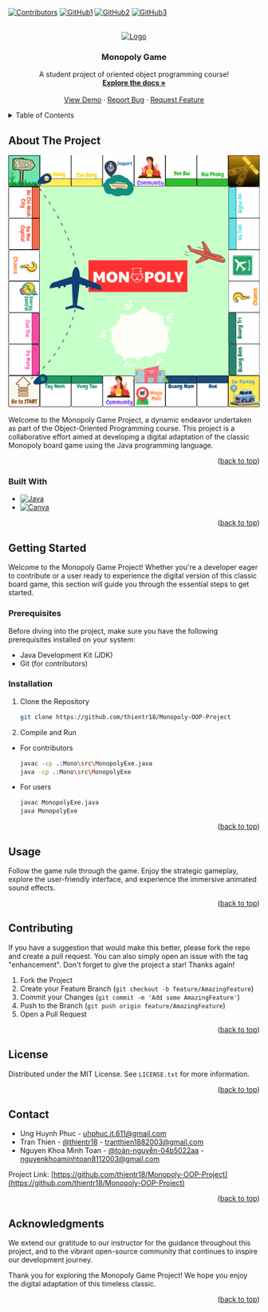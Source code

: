 <!-- Improved compatibility of back to top link: See: https://github.com/othneildrew/Best-README-Template/pull/73 -->
<a name="readme-top"></a>
<!--
*** Thanks for checking out the Best-README-Template. If you have a suggestion
*** that would make this better, please fork the repo and create a pull request
*** or simply open an issue with the tag "enhancement".
*** Don't forget to give the project a star!
*** Thanks again! Now go create something AMAZING! :D
-->



<!-- PROJECT SHIELDS -->
<!--
*** I'm using markdown "reference style" links for readability.
*** Reference links are enclosed in brackets [ ] instead of parentheses ( ).
*** See the bottom of this document for the declaration of the reference variables
*** for contributors-url, forks-url, etc. This is an optional, concise syntax you may use.
*** https://www.markdownguide.org/basic-syntax/#reference-style-links
-->
[![Contributors][contributors-shield]][contributors-url]
[![GitHub1][github1-shield]][github1-url]
[![GitHub2][github2-shield]][github2-url]
[![GitHub3][github3-shield]][github3-url]

<!-- PROJECT LOGO -->
<br />
<div align="center">
  <a href="https://hcmiu.edu.vn/">
    <img src="https://hcmiu.edu.vn/wp-content/uploads/2017/08/logo-vector-IU-01.png" alt="Logo" width="80" height="80">
  </a>

  <h3 align="center">Monopoly Game</h3>

  <p align="center">
    A student project of oriented object programming course!
    <br />
    <a href="https://github.com/thientr18/Monopoly-OOP-Project/issues"><strong>Explore the docs »</strong></a>
    <br />
    <br />
    <a href="https://github.com/thientr18/Monopoly-OOP-Project/issues">View Demo</a>
    ·
    <a href="https://github.com/thientr18/Monopoly-OOP-Project/issues">Report Bug</a>
    ·
    <a href="https://github.com/thientr18/Monopoly-OOP-Project/issues">Request Feature</a>
  </p>
</div>



<!-- TABLE OF CONTENTS -->
<details>
  <summary>Table of Contents</summary>
  <ol>
    <li>
      <a href="#about-the-project">About The Project</a>
      <ul>
        <li><a href="#built-with">Built With</a></li>
      </ul>
    </li>
    <li>
      <a href="#getting-started">Getting Started</a>
      <ul>
        <li><a href="#prerequisites">Prerequisites</a></li>
        <li><a href="#installation">Installation</a></li>
      </ul>
    </li>
    <li><a href="#usage">Usage</a></li>
    <li><a href="#contributing">Contributing</a></li>
    <li><a href="#license">License</a></li>
    <li><a href="#contact">Contact</a></li>
    <li><a href="#acknowledgments">Acknowledgments</a></li>
  </ol>
</details>



<!-- ABOUT THE PROJECT -->
## About The Project

<img src="Mono/media/Image/Monomoly_Board.png">

Welcome to the Monopoly Game Project, a dynamic endeavor undertaken as part of the Object-Oriented Programming course. This project is a collaborative effort aimed at developing a digital adaptation of the classic Monopoly board game using the Java programming language.

<p align="right">(<a href="#readme-top">back to top</a>)</p>



### Built With

* [![Java][Java-shield]][Java-url]
* [![Canva][Canva-shield]][Canva-url]

<p align="right">(<a href="#readme-top">back to top</a>)</p>



<!-- GETTING STARTED -->
## Getting Started

Welcome to the Monopoly Game Project! Whether you're a developer eager to contribute or a user ready to experience the digital version of this classic board game, this section will guide you through the essential steps to get started.

### Prerequisites

Before diving into the project, make sure you have the following prerequisites installed on your system:

* Java Development Kit (JDK)
* Git (for contributors)

### Installation

1. Clone the Repository
   ```sh
   git clone https://github.com/thientr18/Monopoly-OOP-Project

   ```
2. Compile and Run
* For contributors
   ```sh
   javac -cp .:Mono\src\MonopolyExe.java
   java -cp .:Mono\src\MonopolyExe

   ```
* For users
   ```sh
   javac MonopolyExe.java
   java MonopolyExe

   ```

<p align="right">(<a href="#readme-top">back to top</a>)</p>



<!-- USAGE EXAMPLES -->
## Usage

Follow the game rule through the game. Enjoy the strategic gameplay, explore the user-friendly interface, and experience the immersive animated sound effects.

<p align="right">(<a href="#readme-top">back to top</a>)</p>



<!-- CONTRIBUTING -->
## Contributing

If you have a suggestion that would make this better, please fork the repo and create a pull request. You can also simply open an issue with the tag "enhancement".
Don't forget to give the project a star! Thanks again!

1. Fork the Project
2. Create your Feature Branch (`git checkout -b feature/AmazingFeature`)
3. Commit your Changes (`git commit -m 'Add some AmazingFeature'`)
4. Push to the Branch (`git push origin feature/AmazingFeature`)
5. Open a Pull Request

<p align="right">(<a href="#readme-top">back to top</a>)</p>



<!-- LICENSE -->
## License

Distributed under the MIT License. See `LICENSE.txt` for more information.

<p align="right">(<a href="#readme-top">back to top</a>)</p>



<!-- CONTACT -->
## Contact

* Ung Huynh Phuc - uhphuc.it.611@gmail.com
* Tran Thien - [@thientr18](https://www.linkedin.com/in/thientr18/) - tranthien1882003@gmail.com
* Nguyen Khoa Minh Toan - [@toàn-nguyễn-04b5022aa](https://www.linkedin.com/in/to%C3%A0n-nguy%E1%BB%85n-04b5022aa/) - nguyenkhoaminhtoan8112003@gmail.com

Project Link: [https://github.com/thientr18/Monopoly-OOP-Project](https://github.com/thientr18/Monopoly-OOP-Project)

<p align="right">(<a href="#readme-top">back to top</a>)</p>



<!-- ACKNOWLEDGMENTS -->
## Acknowledgments

We extend our gratitude to our instructor for the guidance throughout this project, and to the vibrant open-source community that continues to inspire our development journey.

Thank you for exploring the Monopoly Game Project! We hope you enjoy the digital adaptation of this timeless classic.

<p align="right">(<a href="#readme-top">back to top</a>)</p>



<!-- MARKDOWN LINKS & IMAGES -->
<!-- https://www.markdownguide.org/basic-syntax/#reference-style-links -->
[contributors-shield]: https://img.shields.io/badge/3-1?style=for-the-badge&label=MAIN%20CONTRIBUTORS&labelColor=white&color=black
[contributors-url]: https://github.com/thientr18/Monopoly-OOP-Project/graphs/contributors
[github1-shield]: https://img.shields.io/badge/GitHub-1?style=for-the-badge&logo=github&labelColor=red&color=red
[github1-url]: https://github.com/thientr18
[github2-shield]: https://img.shields.io/badge/GitHub-1?style=for-the-badge&logo=github&labelColor=pink&color=pink
[github2-url]: https://github.com/uhphuc
[github3-shield]: https://img.shields.io/badge/GitHub-1?style=for-the-badge&logo=github&labelColor=blue&color=blue
[github3-url]: https://github.com/mtonzz
[product-screenshot]: images/screenshot.png
[Java-shield]: https://img.shields.io/badge/java-%23ED8B00.svg?style=for-the-badge&logo=openjdk&logoColor=white
[Java-url]: https://www.java.com
[Canva-shield]: https://img.shields.io/badge/Canva-%2300C4CC.svg?style=for-the-badge&logo=Canva&logoColor=white
[Canva-url]: https://www.canva.com/
